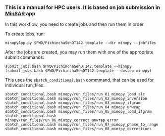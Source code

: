 ### This is a manual for HPC users. It is based on job submission in [MinSAR](https://github.com/geodesymiami/rsmas_insar) app

In this workflow, you need to create jobs and then run them in order

To create jobs, run:
```
minopyApp.py $PWD/PichinchaSenDT142.template --dir minopy --jobfiles
```
After the jobs are created, you may run them with one of the appropriate submit commands:
```
submit_jobs.bash $PWD/PichinchaSenDT142.template --minopy
(submit_jobs.bash $PWD/PichinchaSenDT142.template --dostep minopy)
```
This uses the `sbatch_conditional.bash` commmand, that can be used for individual run_files:

```
sbatch_conditional.bash minopy/run_files/run_01_minopy_load_slc 
sbatch_conditional.bash minopy/run_files/run_02_minopy_inversion
sbatch_conditional.bash minopy/run_files/run_03_minopy_ifgram
sbatch_conditional.bash minopy/run_files/run_04_minopy_unwrap
sbatch_conditional.bash minopy/run_files/run_05_minopy_load_ifgram
sbatch_conditional.bash minopy/run_files/run_06_mintpy_correct_unwrap_error 
sbatch_conditional.bash minopy/run_files/run_07_minopy_phase_to_range
sbatch_conditional.bash minopy/run_files/run_08_mintpy_corrections
```
